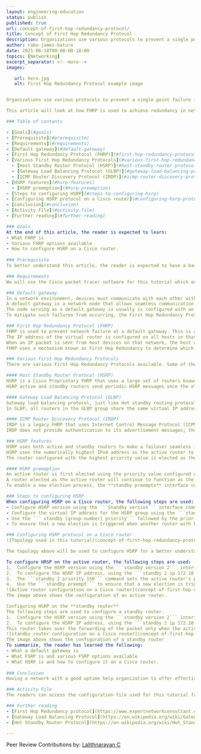 ```yaml
---
layout: engineering-education
status: publish
published: true
url: concept-of-first-hop-redundancy-protocol/
title: Concept of First Hop Redundancy Protocol
description: Organizations use various protocols to prevent a single point failure in their systems. One of these protocols is the First Hop redundancy Protocol (FHRP) which presents a virtual default gateway to the organization's network to provide a near 100 percent network uptime. In this article we discuss FHRP in detail and how it is used to achieve redundancy in networks.
author: rabo-james-bature
date: 2021-06-10T00:00:00-18:00
topics: [Networking]
excerpt_separator: <!--more-->
images:

   url: hero.jpg
   alt: First Hop Redundancy Protocol example image


Organizations use various protocols to prevent a single point failure in their works. One of these protocols is the First Hop redundancy Protocol (FHRP) which presents a virtual default gateway to the organization's network to provide a near 100 percent network uptime.

This article will look at how FHRP is used to achieve redundancy in networks, variety of FHRP, and then configure Hot Standby Redundancy Protocol (HSRP), a Cisco proprietary protocol used in the implementation of FHRP.

### Table of contents

- [Goals](#goals)
- [Prerequisite](#prerequisite)
- [Requirements](#requirements)
- [Default gateway](#default-gateway)
- [First Hop Redundancy Protocol (FHRP)](#first-hop-redundancy-protocol-fhrp)
- [Various First Hop Redundancy Protocols](#various-first-hop-redundancy-protocols)
  - [Host Standby Router Protocol (HSRP)](#host-standby-router-protocol-hsrp)
  - [Gateway Load Balancing Protocol (GLBP)](#gateway-load-balancing-protocol-glbp)
  - [ICMP Router Discovery Protocol (IRDP)](#icmp-router-discovery-protocol-irdp)
- [HSRP features](#hsrp-features)
  - [HSRP preemption](#hsrp-preemption)
- [Steps to configuring HSRP](#steps-to-configuring-hsrp)
- [Configuring HSRP protocol on a Cisco router](#configuring-hsrp-protocol-on-a-cisco-router)
- [Conclusion](#conclusion)
- [Activity File](#activity-file)
- [Further reading](#further-reading)

### Goals
At the end of this article, the reader is expected to learn:
- What FHRP is
- Various FHRP options available
- How to configure HSRP on a Cisco router.
  
### Prerequisite
To better understand this article, the reader is expected to have a basic understanding of the Cisco Command Line Interface (CLI)

### Requirements
We will use the Cisco packet tracer software for this tutorial which one can download at [Download Packet Tracer](https://www.netacad.com/portal/resources/packet-tracer)

### Default gateway
In a network environment, devices must communicate with each other within the network and outside the network. A device that communicates with over devices outside its network or subnet requires a default gateway.
A default gateway is a network node that allows seamless communication between networks, allowing one device to communicate with another on a different network or subnet. It is the first route taken by an Internet Protocol (IP) packets to ensure that internet requests are sent to the right destination.
The node serving as a default gateway is usually is configured with an Internet Protocol (IP) address. Each client in the network or subnet is configured with the same IP address. Because of this, if the router or the layer three switch serving as a default gateway fails, all devices connected to it will be isolated from the outside network.
To mitigate such failures from occurring, the First Hop Redundancy Protocol (FHRP) was developed.

### First Hop Redundancy Protocol (FHRP)
FHRP is used to prevent network failure at a default gateway. This is achieved by configuring multiple routers with the same IP address and Mac address, thus presenting an illusion of a single virtual router to the hosts in a Local Area Network (LAN).
The IP address of the virtual router is configured on all hosts in that network or subnet as their default gateway. 
When an IP packet is sent from host devices on that network, the host uses Address Resolution Protocol (ARP) to resolve the MAC address associated. Any physically active router processes the packet sent to this MAC address within the router group. By so doing, if one router goes down, the IP packet will be processed and forwarded by the next active router.
FHRP uses a mechanism known as First Hop Redundancy to determine which router takes an active role in forwarding traffic and when a standby router should take over this active role.

### Various First Hop Redundancy Protocols
There are various First Hop Redundancy Protocols available. Some of these protocols are proprietary, while others are standard protocols.

#### Host Standby Router Protocol (HSRP)
HSRP is a Cisco Proprietary FHRP that uses a large set of routers known as standby group or HSRP group to present the illusion of a single virtual router to a host. In this standby group, a single router is elected to take over as the active router if the active router fails.
HSRP active and standby routers send periodic HSRP messages once the election process has been completed.

#### Gateway Load Balancing Protocol (GLBP)
Gateway load balancing protocol, just like Hot standby routing protocol, is a proprietary protocol that provides gateway redundancy while supporting load balancing over multiple routers (gateway).
In GLBP, all routers in the GLBP group share the same virtual IP address but uses different MAC addresses with all the virtual routers participating in the forwarding of packets.

#### ICMP Router Discovery Protocol (IRDP)
IRDP is a legacy FHRP that uses Internet Control Message Protocol (ICPM) to allow hosts to discover routers on their network using **router advertisement** message to provide IPv4 connectivity to other non-local IPv4 networks.
IRDP does not provide authentication to its advertisement messages; thus, the protocol is insecure as hosts running IRDP can be spoofed.

### HSRP features
HSRP uses both active and standby routers to make a failover seamless in a network, thus providing redundancy.
HSRP uses the numerically highest IPv4 address as the active router to determine the active and standby router. HSRP uses the "HSRP priority" option to determine the active router for better control of the election. 
The router configured with the highest priority value is elected as the active router. Still, in a situation whereby all routers have equal priorities, the router with the highest numerical IP address will be the Active router.

#### HSRP preemption
An active router is first elected using the priority value configured on the routers and then by the IP address. In each situation, a higher value is of greater priority.
A router elected as the active router will continue to function as the active router even when a new router with a higher priority value and IP address comes online. This makes it impossible for the newly added router to take over the processing and forwarding of IP packets.
To enable a new election process, the **standby preempts** interface command is used.

### Steps to configuring HSRP
When configuring HSRP on a Cisco router, the following steps are used:
- Configure HSRP version using the ```Standby version``` interface command
- Configure the virtual IP address for the HSRP group using the ```standby group number``` followed by the IP-address
- Use the ``` standby [group-number] priority``` followed by the priority value
- To ensure that a new election is triggered when another router with higher priority is added to the HSRP group, use the ```standby preempt``` interface command

### Configuring HSRP protocol on a Cisco router
![Topology used in this tutorial](concept-of-first-hop-redundancy-protocol/topo.jpeg)

The topology above will be used to configure HSRP for a better understanding of this tutorial.

To configure HRSP on the active router, the following steps are used:
1.	Configure the HSRP version using the ```standby version 2``` interface command on the interface gigabit 0/0. This command will enable the HSRP version on the interface.
2.	To configure the HSRP IP address, using the ```standby 2 ip 172.10.1.10```. This command sets the standby group number to 2, and the virtual address, which will be the default gateway for all devices on this group, is set to '172.10.1.10'.
3.	The ```standby 2 priority 150``` command sets the active router's priority to 150 and allows the router to be elected as the **active router** because it has the highest priority value in the standby group.
4.	Use the ```standby preempt``` to ensure that a new election is triggered when another router with higher priority is added to the standby group.
![Active router configuration on a Cisco router](concept-of-first-hop-redundancy-protocol/topo.jpeg)
The image above shows the configuration of an active router.

Configuring HSRP on the **standby router**
The following steps are used to configure a standby router.
1.	Configure the HSRP version using the ```standby version 2``` interface command on the interface gigabit 0/0. This command will enable the HSRP version on the interface.
2.	To configure the HSRP IP address, using the ```standby 2 ip 172.10.1.10``` . This command sets the standby group number to 2, and the virtual address, which will be the default gateway for all devices on this group, is set to '172.10.1.10'.
This router takes over the forwarding of the packet only when the active router fails.
![standby router configuration on a Cisco router](concept-of-first-hop-redundancy-protocol/stanby.jpeg)
The image above shows the configuration of a standby router
To summarize, the reader has learned the following:
- What a default gateway is
- What FSRP is and various FSRP options available
- What HSRP is and how to configure it on a Cisco router.
  
### Conclusion
Having a network with a good uptime help organization to offer effective services to their customers. Various redundant protocols have been developed and are being implemented to ensure the availability of these services. Organizations should use a protocol like FHRP to help reduce the rate of network downtime to provide effective services.

### Activity File
The readers can access the configuration file used for this tutorial from this Github repository [Activity File](https://github.com/raboba2re/config/blob/main/hsrp.pkt)

### Further reading 
- [First Hop Redundancy protocol](https://www.expertnetworkconsultant.com/configuring/understanding-first-hop-redundancy-protocols-fhrp/)
- [Gateway Load Balancing Protocol](https://en.wikipedia.org/wiki/Gateway_Load_Balancing_Protocol)
- [Hot Standby Router Protocol](https://en.wikipedia.org/wiki/Hot_Standby_Router_Protocol)

---
```

Peer Review Contributions by: [Lalithnarayan C](/engineering-education/authors/lalithnarayan-c/)
